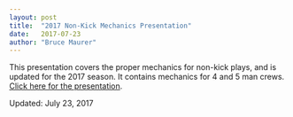 ```yaml
---
layout: post
title:  "2017 Non-Kick Mechanics Presentation"
date:   2017-07-23
author: "Bruce Maurer"
---
```


This presentation covers the proper mechanics for non-kick plays, and is updated
for the 2017 season. It contains mechanics for 4 and 5 man crews. [Click here for
the presentation]().

Updated: July 23, 2017
